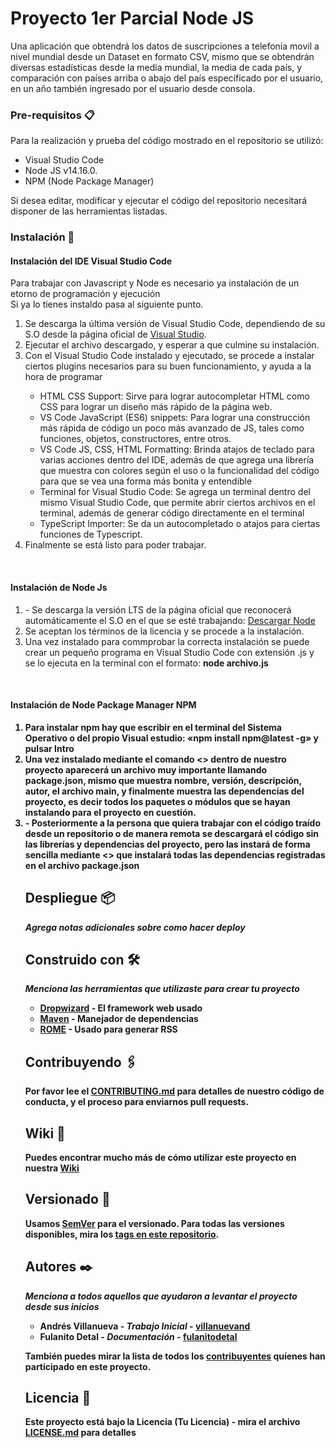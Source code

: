 # Proyecto 1er Parcial Node JS
Una aplicación que obtendrá los datos de suscripciones a telefonía movil a nivel mundial desde un Dataset en formato CSV, mismo que se obtendrán diversas estadísticas
desde la media mundial, la media de cada país, y comparación con países arriba o abajo del país específicado por el usuario, en un año también ingresado por el usuario 
desde consola.


### Pre-requisitos 📋

Para la realización y prueba del código mostrado en el repositorio se utilizó:
<ul>
  <li>Visual Studio Code</li>
  <li>Node JS  v14.16.0.</li>
  <li>NPM (Node Package Manager)</li>
</ul>
Si desea editar, modificar y ejecutar el código del repositorio necesitará disponer de las herramientas listadas. <br/>

### Instalación 🔧

<h4>Instalación del IDE Visual Studio Code</h4>
<p>Para trabajar con Javascript y Node es necesario ya instalación de un etorno de programación y ejecución <br/>
Si ya lo tienes instaldo pasa al siguiente punto.</p>
<ol>
<li>Se descarga  la última versión de Visual Studio Code, dependiendo de su S.O desde la  página oficial de <a href="https://code.visualstudio.com/Download">Visual Studio</a>. </li>
<li>Ejecutar el archivo descargado, y esperar a que culmine su instalación.</li>
<li>Con el Visual Studio Code instalado y ejecutado, se procede a instalar ciertos plugins necesarios para su buen funcionamiento, y ayuda a la hora de programar</li>
<ul>
<li>HTML CSS Support: Sirve para lograr autocompletar HTML como CSS para lograr un diseño más rápido de la página web. </li>
<li>VS Code JavaScript (ES6) snippets: Para lograr una construcción más rápida de código un poco más avanzado de JS, tales como funciones, objetos, constructores, entre otros. </li>
<li>VS Code JS, CSS, HTML Formatting: Brinda atajos de teclado para varias acciones dentro del IDE, además de que agrega una librería que muestra con colores según el uso o la funcionalidad del código para que se vea una forma más bonita y entendible</li>
<li>Terminal for Visual Studio Code: Se agrega un terminal dentro del mismo Visual Studio Code, que permite abrir ciertos archivos en el terminal, además de generar código directamente en el terminal</li>
<li>TypeScript Importer: Se da un autocompletado o atajos para ciertas funciones de Typescript. </li>
</ul>
<li>Finalmente se está listo para poder trabajar.</li>
</ol>

<br/>
<h4>Instalación de Node Js</h4>
<ol>
<li>-	Se descarga la versión LTS de la página oficial que reconocerá automáticamente el S.O en el que se esté trabajando:  <a href="https://nodejs.org/es/"> Descargar Node </a>
<li>Se aceptan los términos de la licencia y se procede a la instalación.</li>
<li>Una vez instalado para commprobar la correcta instalación se puede crear un pequeño programa en Visual Studio Code con extensión .js y se lo ejecuta en la terminal con el formato: <b>node archivo.js<b> </li>
  </ol> 
  
<br/>
<h4>Instalación de Node Package Manager NPM</h4>
<ol>
  <li>Para instalar npm hay que escribir en el terminal del Sistema Operativo o del propio Visual estudio:  «npm install npm@latest -g» y pulsar Intro</li>
  <li>Una vez instalado mediante el comando <<npm init>> dentro de nuestro proyecto aparecerá un archivo muy importante llamando package.json, mismo que muestra nombre, versión, descripción, autor, el archivo main, y finalmente muestra las dependencias del proyecto, es decir todos los paquetes o módulos que se hayan instalando para el proyecto en cuestión. </li>
  <li>-	Posteriormente a la persona que quiera trabajar con el código traído desde un repositorio o de manera remota se descargará el código sin las librerías y dependencias del proyecto, pero las instará de forma sencilla mediante <<npm install>> que instalará todas las dependencias registradas en el archivo package.json</li>


## Despliegue 📦

_Agrega notas adicionales sobre como hacer deploy_

## Construido con 🛠️

_Menciona las herramientas que utilizaste para crear tu proyecto_

* [Dropwizard](http://www.dropwizard.io/1.0.2/docs/) - El framework web usado
* [Maven](https://maven.apache.org/) - Manejador de dependencias
* [ROME](https://rometools.github.io/rome/) - Usado para generar RSS

## Contribuyendo 🖇️

Por favor lee el [CONTRIBUTING.md](https://gist.github.com/villanuevand/xxxxxx) para detalles de nuestro código de conducta, y el proceso para enviarnos pull requests.

## Wiki 📖

Puedes encontrar mucho más de cómo utilizar este proyecto en nuestra [Wiki](https://github.com/tu/proyecto/wiki)

## Versionado 📌

Usamos [SemVer](http://semver.org/) para el versionado. Para todas las versiones disponibles, mira los [tags en este repositorio](https://github.com/tu/proyecto/tags).

## Autores ✒️

_Menciona a todos aquellos que ayudaron a levantar el proyecto desde sus inicios_

* **Andrés Villanueva** - *Trabajo Inicial* - [villanuevand](https://github.com/villanuevand)
* **Fulanito Detal** - *Documentación* - [fulanitodetal](#fulanito-de-tal)

También puedes mirar la lista de todos los [contribuyentes](https://github.com/your/project/contributors) quíenes han participado en este proyecto. 

## Licencia 📄

Este proyecto está bajo la Licencia (Tu Licencia) - mira el archivo [LICENSE.md](LICENSE.md) para detalles
